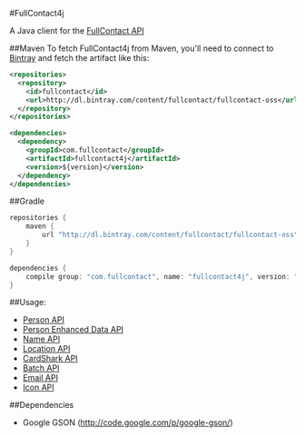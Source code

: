 #FullContact4j

A Java client for the [FullContact API](http://www.fullcontact.com/docs)


##Maven
To fetch FullContact4j from Maven, you'll need to connect to [Bintray](https://bintray.com/) and fetch the artifact like this:
```xml
<repositories>
  <repository>
    <id>fullcontact</id>
    <url>http://dl.bintray.com/content/fullcontact/fullcontact-oss</url>
  </repository>
</repositories>

<dependencies>
  <dependency>
    <groupId>com.fullcontact</groupId>
    <artifactId>fullcontact4j</artifactId>
    <version>${version}</version>
  </dependency>
</dependencies>
```

##Gradle
```groovy
repositories {
    maven {
        url "http://dl.bintray.com/content/fullcontact/fullcontact-oss"
    }
}

dependencies {
    compile group: "com.fullcontact", name: "fullcontact4j", version: "${version}"
}
```


##Usage:

* [Person API](/docs/person/)
* [Person Enhanced Data API](/docs/enhancedData/)
* [Name API](/docs/name/)
* [Location API](/docs/location/)
* [CardShark API](/docs/cardShark/)
* [Batch API](/docs/batch/)
* [Email API](/docs/email/)
* [Icon API](/docs/icon/)

##Dependencies
* Google GSON (http://code.google.com/p/google-gson/)
